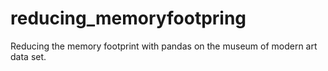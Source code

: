 # reducing_memoryfootpring
Reducing the memory footprint with pandas on the museum of modern art data set.
